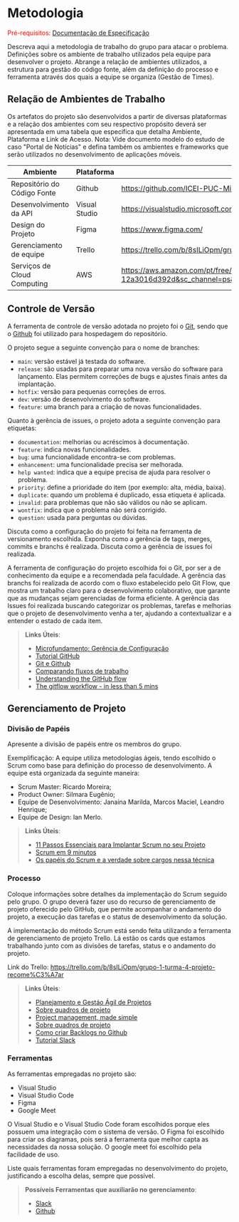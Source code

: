 
# Metodologia

<span style="color:red">Pré-requisitos: <a href="2-Especificação do Projeto.md"> Documentação de Especificação</a></span>

Descreva aqui a metodologia de trabalho do grupo para atacar o problema. Definições sobre os ambiente de trabalho utilizados pela  equipe para desenvolver o projeto. Abrange a relação de ambientes utilizados, a estrutura para gestão do código fonte, além da definição do processo e ferramenta através dos quais a equipe se organiza (Gestão de Times).

## Relação de Ambientes de Trabalho

Os artefatos do projeto são desenvolvidos a partir de diversas plataformas e a relação dos ambientes com seu respectivo propósito deverá ser apresentada em uma tabela que especifica que detalha Ambiente, Plataforma e Link de Acesso. 
Nota: Vide documento modelo do estudo de caso "Portal de Notícias" e defina também os ambientes e frameworks que serão utilizados no desenvolvimento de aplicações móveis.

| Ambiente | Plataforma | Link de Acesso | 
|----------|------------|----------------|
| Repositório do Código Fonte | Github | https://github.com/ICEI-PUC-Minas-PMV-ADS/pmv-ads-2024-1-e4-proj-infra-t4-pmv-ads-2024-1-e4-proj-infra-t4-ortorec |
| Desenvolvimento da API | Visual Studio | https://visualstudio.microsoft.com/pt-br/ |
| Design do Projeto | Figma | https://www.figma.com/ |
| Gerenciamento de equipe | Trello | https://trello.com/b/8sILiOpm/grupo-1-turma-4-projeto-recome%C3%A7ar |
| Serviços de Cloud Computing | AWS | https://aws.amazon.com/pt/free/?trk=0c09a3fd-f26f-4a26-8dcf-12a3016d392d&sc_channel=ps&s_kwcid=AL!4422!10!71605922711135!71606443844155&ef_id=303b2ef3aed21cf7ab604b0367b7095a:G:s |

## Controle de Versão

A ferramenta de controle de versão adotada no projeto foi o
[Git](https://git-scm.com/), sendo que o [Github](https://github.com)
foi utilizado para hospedagem do repositório.

O projeto segue a seguinte convenção para o nome de branches:

- `main`: versão estável já testada do software.
- `release`: são usadas para preparar uma nova versão do software para lançamento. Elas permitem correções de bugs e ajustes finais antes da implantação.
- `hotfix`: versão para pequenas correções de erros.
- `dev`: versão de desenvolvimento do software.
- `feature`: uma branch para a criação de novas funcionalidades.

Quanto à gerência de issues, o projeto adota a seguinte convenção para
etiquetas:

- `documentation`: melhorias ou acréscimos à documentação.
- `feature`: indica novas funcionalidades.
- `bug`: uma funcionalidade encontra-se com problemas.
- `enhancement`: uma funcionalidade precisa ser melhorada.
- `help wanted`: indica que a equipe precisa de ajuda para resolver o problema.
- `priority`: define a prioridade do item (por exemplo: alta, média, baixa).
- `duplicate`: quando um problema é duplicado, essa etiqueta é aplicada.
- `invalid`: para problemas que não são válidos ou não se aplicam.
- `wontfix`: indica que o problema não será corrigido.
- `question`: usada para perguntas ou dúvidas.

Discuta como a configuração do projeto foi feita na ferramenta de versionamento escolhida. Exponha como a gerência de tags, merges, commits e branchs é realizada. Discuta como a gerência de issues foi realizada.

A ferramenta de configuração do projeto escolhida foi o Git, por ser a de conhecimento da equipe e a recomendada pela faculdade. A gerência das branchs foi realizada de acordo com o fluxo estabelecido pelo Git Flow, que mostra um trabalho claro para o desenvolvimento colaborativo, que garante que as mudanças sejam gerenciadas de forma eficiente. A gerência das Issues foi realizada buscando categorizar os problemas, tarefas e melhorias que o projeto de desenvolvimento venha a ter, ajudando a contextualizar e a entender o estado de cada item.
 

> **Links Úteis**:
> - [Microfundamento: Gerência de Configuração](https://pucminas.instructure.com/courses/87878/)
> - [Tutorial GitHub](https://guides.github.com/activities/hello-world/)
> - [Git e Github](https://www.youtube.com/playlist?list=PLHz_AreHm4dm7ZULPAmadvNhH6vk9oNZA)
>  - [Comparando fluxos de trabalho](https://www.atlassian.com/br/git/tutorials/comparing-workflows)
> - [Understanding the GitHub flow](https://guides.github.com/introduction/flow/)
> - [The gitflow workflow - in less than 5 mins](https://www.youtube.com/watch?v=1SXpE08hvGs)

## Gerenciamento de Projeto

### Divisão de Papéis

Apresente a divisão de papéis entre os membros do grupo.

Exemplificação: A equipe utiliza metodologias ágeis, tendo escolhido o Scrum como base para definição do processo de desenvolvimento. A equipe está organizada da seguinte maneira:
- Scrum Master: Ricardo Moreira;
- Product Owner: Silmara Eugênio;
- Equipe de Desenvolvimento: Janaina Marilda, Marcos Maciel, Leandro Henrique;
- Equipe de Design: Ian Merlo.

> **Links Úteis**:
> - [11 Passos Essenciais para Implantar Scrum no seu Projeto](https://mindmaster.com.br/scrum-11-passos/)
> - [Scrum em 9 minutos](https://www.youtube.com/watch?v=XfvQWnRgxG0)
> - [Os papéis do Scrum e a verdade sobre cargos nessa técnica](https://www.atlassian.com/br/agile/scrum/roles)

### Processo

Coloque  informações sobre detalhes da implementação do Scrum seguido pelo grupo. O grupo deverá fazer uso do recurso de gerenciamento de projeto oferecido pelo GitHub, que permite acompanhar o andamento do projeto, a execução das tarefas e o status de desenvolvimento da solução.

A implementação do método Scrum está sendo feita utilizando a ferramenta de gerenciamento de projeto Trello. Lá estão os cards que estamos trabalhando junto com as divisões de tarefas, status e o andamento do projeto.

Link do Trello: https://trello.com/b/8sILiOpm/grupo-1-turma-4-projeto-recome%C3%A7ar
 
> **Links Úteis**:
> - [Planejamento e Gestáo Ágil de Projetos](https://pucminas.instructure.com/courses/87878/pages/unidade-2-tema-2-utilizacao-de-ferramentas-para-controle-de-versoes-de-software)
> - [Sobre quadros de projeto](https://docs.github.com/pt/issues/organizing-your-work-with-project-boards/managing-project-boards/about-project-boards)
> - [Project management, made simple](https://github.com/features/project-management/)
> - [Sobre quadros de projeto](https://docs.github.com/pt/github/managing-your-work-on-github/about-project-boards)
> - [Como criar Backlogs no Github](https://www.youtube.com/watch?v=RXEy6CFu9Hk)
> - [Tutorial Slack](https://slack.com/intl/en-br/)

### Ferramentas

As ferramentas empregadas no projeto são:

- Visual Studio
- Visual Studio Code
- Figma
- Google Meet

O Visual Studio e o Visual Studio Code foram escolhidos porque eles possuem uma integração com o sistema de versão. O Figma foi escolhido para criar os diagramas, pois será a ferramenta que melhor capta as necessidades da nossa solução. O google meet foi escolhido pela facilidade de uso.

Liste quais ferramentas foram empregadas no desenvolvimento do projeto, justificando a escolha delas, sempre que possível.
 
> **Possíveis Ferramentas que auxiliarão no gerenciamento**: 
> - [Slack](https://slack.com/)
> - [Github](https://github.com/)
